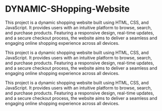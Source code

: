 # DYNAMIC-SHopping-Website
This project is a dynamic shopping website built using HTML, CSS, and JavaScript. It provides users with an intuitive platform to browse, search, and purchase products. Featuring a responsive design, real-time updates, and a secure checkout process, the website aims to deliver a seamless and engaging online shopping experience across all devices.


This project is a dynamic shopping website built using HTML, CSS, and JavaScript. It provides users with an intuitive platform to browse, search, and purchase products. Featuring a responsive design, real-time updates, and a secure checkout process, the website aims to deliver a seamless and engaging online shopping experience across all devices.


This project is a dynamic shopping website built using HTML, CSS, and JavaScript. It provides users with an intuitive platform to browse, search, and purchase products. Featuring a responsive design, real-time updates, and a secure checkout process, the website aims to deliver a seamless and engaging online shopping experience across all devices.


